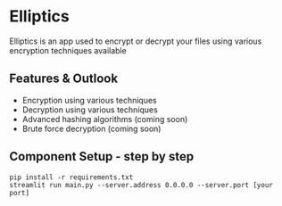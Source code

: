 # Elliptics

Elliptics is an app used to encrypt or decrypt your files using various encryption techniques available

## Features & Outlook
- Encryption using various techniques
- Decryption using various techniques
- Advanced hashing algorithms (coming soon)
- Brute force decryption (coming soon)

## Component Setup - step by step
```
pip install -r requirements.txt
streamlit run main.py --server.address 0.0.0.0 --server.port [your port]
```
